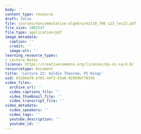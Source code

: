 ```yaml
---
body: ''
content_type: resource
draft: false
file: courses/noncommutative-algebra/mit18_706_s23_lec22.pdf
file_size: 1802547
file_type: application/pdf
image_metadata:
  caption: ''
  credit: ''
  image-alt: ''
learning_resource_types:
- Lecture Notes
license: https://creativecommons.org/licenses/by-nc-sa/4.0/
resourcetype: Document
title: 'Lecture 22: Goldie Theorem, PI Rings'
uid: b5108af8-e701-44f3-93a0-02958bf7815b
video_files:
  archive_url: ''
  video_captions_file: ''
  video_thumbnail_file: ''
  video_transcript_file: ''
video_metadata:
  video_speakers: ''
  video_tags: ''
  youtube_description: ''
  youtube_id: ''
---
```

